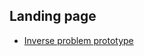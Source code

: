 ## Landing page

- [Inverse problem prototype](01_InverseProblemPrototype/inverseProblemPrototype.html)
